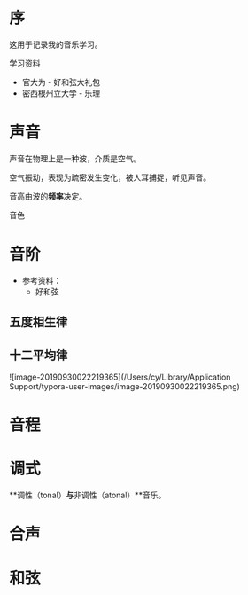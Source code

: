 # 序

这用于记录我的音乐学习。

学习资料

* 官大为 - 好和弦大礼包
* 密西根州立大学 - 乐理

# 声音

声音在物理上是一种波，介质是空气。

空气振动，表现为疏密发生变化，被人耳捕捉，听见声音。

音高由波的**频率**决定。

音色

# 音阶

* 参考资料：
  * 好和弦

## 五度相生律

## 十二平均律

![image-20190930022219365](/Users/cy/Library/Application Support/typora-user-images/image-20190930022219365.png)

# 音程

# 调式

**调性（tonal）**与**非调性（atonal）**音乐。

# 合声

# 和弦

